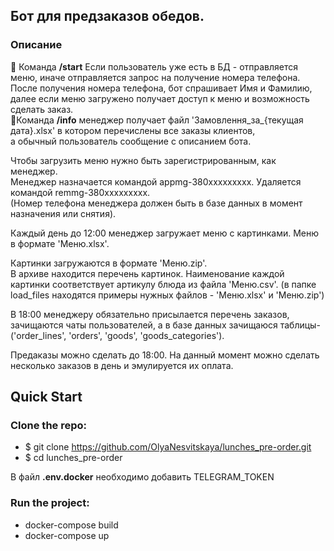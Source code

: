 ## Бот для предзаказов обедов.

### **Описание**

 🔹 Команда **/start** Если пользователь уже есть в БД - отправляется меню, иначе отправляется запрос на получение номера телефона. 
После получения номера телефона, бот спрашивает Имя и Фамилию, 
далее если меню загружено получает доступ к меню и возможность сделать заказ.  
 🔹Команда **/info** менеджер получает файл 'Замовлення_за_{текущая дата}.xlsx' в котором перечислены все заказы клиентов,  
a обычный пользователь сообщение с описанием бота.

Чтобы загрузить меню нужно быть зарегистрированным, как менеджер.  
Менеджер назначается командой appmg-380ххххххххх. Удаляется командой remmg-380ххххххххх.  
(Номер телефона менеджера должен быть в базе данных в момент назначения или снятия).


Каждый день до 12:00 менеджер загружает меню с картинками. Меню в формате 'Меню.xlsx'.

Картинки загружаются в формате 'Меню.zip'.  
В архиве находится перечень картинок. Наименование каждой картинки соответствует артикулу блюда из файла 'Меню.csv'.
(в папке load_files находятся примеры нужных файлов - 'Меню.xlsx' и 'Меню.zip')

В 18:00 менеджеру обязательно присылается перечень заказов, зачищаются чаты пользователей, 
а в базе данных зачищаюся таблицы-('order_lines', 'orders', 'goods', 'goods_categories').

Предаказы можно сделать до 18:00. На данный момент можно сделать несколько заказов в день и эмулируется их оплата. 


## Quick Start
### Clone the repo:
* $ git clone https://github.com/OlyaNesvitskaya/lunches_pre-order.git
* $ cd lunches_pre-order

В файл **.env.docker** необходимо добавить TELEGRAM_TOKEN
### Run the project:
* docker-compose build
* docker-compose up
